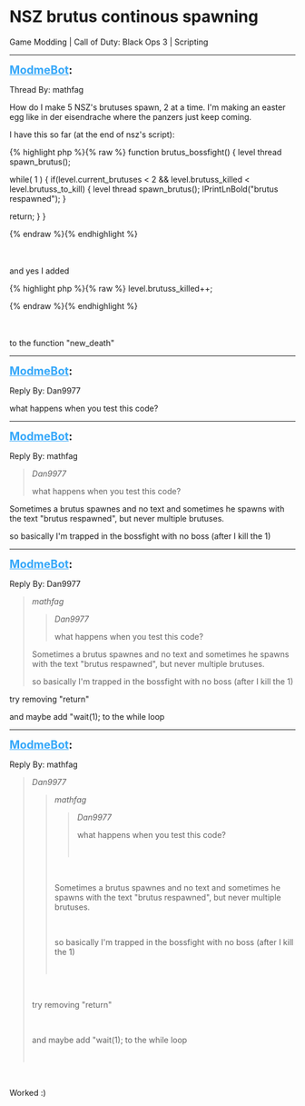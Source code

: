 # NSZ brutus continous spawning
Game Modding | Call of Duty: Black Ops 3 | Scripting

---
<strong style="font-size: 1.4em;"><span style="text-decoration: underline;text-decoration-color: #34a7f9;"><span style="color:#34a7f9;">ModmeBot</span></span>:</strong>

<p>Thread By: mathfag<br /><p style="text-align:left;">How do I make 5 NSZ&#39;s brutuses spawn, 2 at a time. I&#39;m making an easter egg like in der eisendrache where the panzers just keep coming.</p><p style="text-align:left;"></p><p style="text-align:left;">I have this so far (at the end of nsz&#39;s script):</p><p style="text-align:left;"></p>{% highlight php %}{% raw %}
function brutus_bossfight()
{
level thread spawn_brutus();

while( 1 )
    {
        if(level.current_brutuses &lt; 2 &amp;&amp; level.brutuss_killed &lt; level.brutuss_to_kill)
        {
 		level thread spawn_brutus();
 		IPrintLnBold("brutus respawned");
		}

return;
}
}

{% endraw %}{% endhighlight %}
<br /><br /><br /><p style="text-align:left;">and yes I added</p>{% highlight php %}{% raw %}
level.brutuss_killed++;

{% endraw %}{% endhighlight %}
<br /><br /><br /><p style="text-align:left;"></p><p style="text-align:left;">to the function &quot;new_death&quot;</p><p style="text-align:left;"></p></p>

---
<strong style="font-size: 1.4em;"><span style="text-decoration: underline;text-decoration-color: #34a7f9;"><span style="color:#34a7f9;">ModmeBot</span></span>:</strong>

<p>Reply By: Dan9977<br /><p style="text-align:left;">what happens when you test this code?</p></p>

---
<strong style="font-size: 1.4em;"><span style="text-decoration: underline;text-decoration-color: #34a7f9;"><span style="color:#34a7f9;">ModmeBot</span></span>:</strong>

<p>Reply By: mathfag<br /><blockquote><em>Dan9977</em><p style="text-align:left;">what happens when you test this code?</p></blockquote><p style="text-align:left;">Sometimes a brutus spawnes and no text and sometimes he spawns with the text &quot;brutus respawned&quot;, but never multiple brutuses.</p><p style="text-align:left;">so basically I&#39;m trapped in the bossfight with no boss (after I kill the 1)</p></p>

---
<strong style="font-size: 1.4em;"><span style="text-decoration: underline;text-decoration-color: #34a7f9;"><span style="color:#34a7f9;">ModmeBot</span></span>:</strong>

<p>Reply By: Dan9977<br /><blockquote><em>mathfag</em><blockquote><em>Dan9977</em><p style="text-align:left;">what happens when you test this code?</p></blockquote><p style="text-align:left;">Sometimes a brutus spawnes and no text and sometimes he spawns with the text &quot;brutus respawned&quot;, but never multiple brutuses.</p><p style="text-align:left;">so basically I&#39;m trapped in the bossfight with no boss (after I kill the 1)</p></blockquote><p style="text-align:left;">try removing &quot;return&quot;</p><p style="text-align:left;">and maybe add &quot;wait(1); to the while loop</p></p>

---
<strong style="font-size: 1.4em;"><span style="text-decoration: underline;text-decoration-color: #34a7f9;"><span style="color:#34a7f9;">ModmeBot</span></span>:</strong>

<p>Reply By: mathfag<br /><blockquote><em>Dan9977</em><br /><blockquote><em>mathfag</em><br /><blockquote><em>Dan9977</em><br /><p style="text-align:left;">what happens when you test this code?</p><br /></blockquote><br /><p style="text-align:left;">Sometimes a brutus spawnes and no text and sometimes he spawns with the text &quot;brutus respawned&quot;, but never multiple brutuses.</p><br /><p style="text-align:left;">so basically I&#39;m trapped in the bossfight with no boss (after I kill the 1)</p><br /></blockquote><br /><p style="text-align:left;">try removing &quot;return&quot;</p><br /><p style="text-align:left;">and maybe add &quot;wait(1); to the while loop</p><br /></blockquote><br /><p style="text-align:left;">Worked :)</p><br /><p style="text-align:left;"></p></p>
